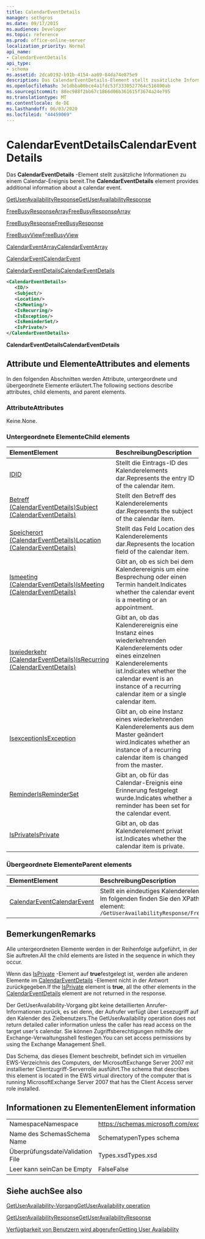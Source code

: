 ```yaml
---
title: CalendarEventDetails
manager: sethgros
ms.date: 09/17/2015
ms.audience: Developer
ms.topic: reference
ms.prod: office-online-server
localization_priority: Normal
api_name:
- CalendarEventDetails
api_type:
- schema
ms.assetid: 2dca0192-b91b-4154-aa09-84da74e875e9
description: Das CalendarEventDetails-Element stellt zusätzliche Informationen zu einem Calendar-Ereignis bereit.
ms.openlocfilehash: 3e1dbba00bce4a1fdc53f3330527764c516890ab
ms.sourcegitcommit: 88ec988f2bb67c1866d06b361615f3674a24e795
ms.translationtype: MT
ms.contentlocale: de-DE
ms.lasthandoff: 06/03/2020
ms.locfileid: "44459069"
---
```

# <a name="calendareventdetails"></a><span data-ttu-id="bb711-103">CalendarEventDetails</span><span class="sxs-lookup"><span data-stu-id="bb711-103">CalendarEventDetails</span></span>

<span data-ttu-id="bb711-104">Das **CalendarEventDetails** -Element stellt zusätzliche Informationen zu einem Calendar-Ereignis bereit.</span><span class="sxs-lookup"><span data-stu-id="bb711-104">The **CalendarEventDetails** element provides additional information about a calendar event.</span></span> 
  
[<span data-ttu-id="bb711-105">GetUserAvailabilityResponse</span><span class="sxs-lookup"><span data-stu-id="bb711-105">GetUserAvailabilityResponse</span></span>](getuseravailabilityresponse.md)
  
[<span data-ttu-id="bb711-106">FreeBusyResponseArray</span><span class="sxs-lookup"><span data-stu-id="bb711-106">FreeBusyResponseArray</span></span>](freebusyresponsearray.md)
  
[<span data-ttu-id="bb711-107">FreeBusyResponse</span><span class="sxs-lookup"><span data-stu-id="bb711-107">FreeBusyResponse</span></span>](freebusyresponse.md)
  
[<span data-ttu-id="bb711-108">FreeBusyView</span><span class="sxs-lookup"><span data-stu-id="bb711-108">FreeBusyView</span></span>](freebusyview.md)
  
[<span data-ttu-id="bb711-109">CalendarEventArray</span><span class="sxs-lookup"><span data-stu-id="bb711-109">CalendarEventArray</span></span>](calendareventarray.md)
  
[<span data-ttu-id="bb711-110">CalendarEvent</span><span class="sxs-lookup"><span data-stu-id="bb711-110">CalendarEvent</span></span>](calendarevent.md)
  
[<span data-ttu-id="bb711-111">CalendarEventDetails</span><span class="sxs-lookup"><span data-stu-id="bb711-111">CalendarEventDetails</span></span>](calendareventdetails.md)
  
```xml
<CalendarEventDetails>
   <ID/>
   <Subject/>
   <Location/>
   <IsMeeting/>
   <IsRecurring/>
   <IsException/>
   <IsReminderSet/>
   <IsPrivate/>
</CalendarEventDetails>
```

 <span data-ttu-id="bb711-112">**CalendarEventDetails**</span><span class="sxs-lookup"><span data-stu-id="bb711-112">**CalendarEventDetails**</span></span>
## <a name="attributes-and-elements"></a><span data-ttu-id="bb711-113">Attribute und Elemente</span><span class="sxs-lookup"><span data-stu-id="bb711-113">Attributes and elements</span></span>

<span data-ttu-id="bb711-114">In den folgenden Abschnitten werden Attribute, untergeordnete und übergeordnete Elemente erläutert.</span><span class="sxs-lookup"><span data-stu-id="bb711-114">The following sections describe attributes, child elements, and parent elements.</span></span>
  
### <a name="attributes"></a><span data-ttu-id="bb711-115">Attribute</span><span class="sxs-lookup"><span data-stu-id="bb711-115">Attributes</span></span>

<span data-ttu-id="bb711-116">Keine.</span><span class="sxs-lookup"><span data-stu-id="bb711-116">None.</span></span>
  
### <a name="child-elements"></a><span data-ttu-id="bb711-117">Untergeordnete Elemente</span><span class="sxs-lookup"><span data-stu-id="bb711-117">Child elements</span></span>

|<span data-ttu-id="bb711-118">**Element**</span><span class="sxs-lookup"><span data-stu-id="bb711-118">**Element**</span></span>|<span data-ttu-id="bb711-119">**Beschreibung**</span><span class="sxs-lookup"><span data-stu-id="bb711-119">**Description**</span></span>|
|:-----|:-----|
|[<span data-ttu-id="bb711-120">ID</span><span class="sxs-lookup"><span data-stu-id="bb711-120">ID</span></span>](id.md) <br/> |<span data-ttu-id="bb711-121">Stellt die Eintrags-ID des Kalenderelements dar.</span><span class="sxs-lookup"><span data-stu-id="bb711-121">Represents the entry ID of the calendar item.</span></span>  <br/> |
|[<span data-ttu-id="bb711-122">Betreff (CalendarEventDetails)</span><span class="sxs-lookup"><span data-stu-id="bb711-122">Subject (CalendarEventDetails)</span></span>](subject-calendareventdetails.md) <br/> |<span data-ttu-id="bb711-123">Stellt den Betreff des Kalenderelements dar.</span><span class="sxs-lookup"><span data-stu-id="bb711-123">Represents the subject of the calendar item.</span></span>  <br/> |
|[<span data-ttu-id="bb711-124">Speicherort (CalendarEventDetails)</span><span class="sxs-lookup"><span data-stu-id="bb711-124">Location (CalendarEventDetails)</span></span>](location-calendareventdetails.md) <br/> |<span data-ttu-id="bb711-125">Stellt das Feld Location des Kalenderelements dar.</span><span class="sxs-lookup"><span data-stu-id="bb711-125">Represents the location field of the calendar item.</span></span>  <br/> |
|[<span data-ttu-id="bb711-126">Ismeeting (CalendarEventDetails)</span><span class="sxs-lookup"><span data-stu-id="bb711-126">IsMeeting (CalendarEventDetails)</span></span>](ismeeting-calendareventdetails.md) <br/> |<span data-ttu-id="bb711-127">Gibt an, ob es sich bei dem Kalenderereignis um eine Besprechung oder einen Termin handelt.</span><span class="sxs-lookup"><span data-stu-id="bb711-127">Indicates whether the calendar event is a meeting or an appointment.</span></span>  <br/> |
|[<span data-ttu-id="bb711-128">Iswiederkehr (CalendarEventDetails)</span><span class="sxs-lookup"><span data-stu-id="bb711-128">IsRecurring (CalendarEventDetails)</span></span>](isrecurring-calendareventdetails.md) <br/> |<span data-ttu-id="bb711-129">Gibt an, ob das Kalenderereignis eine Instanz eines wiederkehrenden Kalenderelements oder eines einzelnen Kalenderelements ist.</span><span class="sxs-lookup"><span data-stu-id="bb711-129">Indicates whether the calendar event is an instance of a recurring calendar item or a single calendar item.</span></span>  <br/> |
|[<span data-ttu-id="bb711-130">Isexception</span><span class="sxs-lookup"><span data-stu-id="bb711-130">IsException</span></span>](isexception.md) <br/> |<span data-ttu-id="bb711-131">Gibt an, ob eine Instanz eines wiederkehrenden Kalenderelements aus dem Master geändert wird.</span><span class="sxs-lookup"><span data-stu-id="bb711-131">Indicates whether an instance of a recurring calendar item is changed from the master.</span></span>  <br/> |
|[<span data-ttu-id="bb711-132">Reminder</span><span class="sxs-lookup"><span data-stu-id="bb711-132">IsReminderSet</span></span>](isreminderset.md) <br/> |<span data-ttu-id="bb711-133">Gibt an, ob für das Calendar-Ereignis eine Erinnerung festgelegt wurde.</span><span class="sxs-lookup"><span data-stu-id="bb711-133">Indicates whether a reminder has been set for the calendar event.</span></span>  <br/> |
|[<span data-ttu-id="bb711-134">IsPrivate</span><span class="sxs-lookup"><span data-stu-id="bb711-134">IsPrivate</span></span>](isprivate.md) <br/> |<span data-ttu-id="bb711-135">Gibt an, ob das Kalenderelement privat ist.</span><span class="sxs-lookup"><span data-stu-id="bb711-135">Indicates whether the calendar item is private.</span></span>  <br/> |
   
### <a name="parent-elements"></a><span data-ttu-id="bb711-136">Übergeordnete Elemente</span><span class="sxs-lookup"><span data-stu-id="bb711-136">Parent elements</span></span>

|<span data-ttu-id="bb711-137">**Element**</span><span class="sxs-lookup"><span data-stu-id="bb711-137">**Element**</span></span>|<span data-ttu-id="bb711-138">**Beschreibung**</span><span class="sxs-lookup"><span data-stu-id="bb711-138">**Description**</span></span>|
|:-----|:-----|
|[<span data-ttu-id="bb711-139">CalendarEvent</span><span class="sxs-lookup"><span data-stu-id="bb711-139">CalendarEvent</span></span>](calendarevent.md) <br/> |<span data-ttu-id="bb711-140">Stellt ein eindeutiges Kalenderelement vorkommen dar.</span><span class="sxs-lookup"><span data-stu-id="bb711-140">Represents a unique calendar item occurrence.</span></span>  <br/> <span data-ttu-id="bb711-141">Im folgenden finden Sie den XPath 2,0-Ausdruck für dieses Element:</span><span class="sxs-lookup"><span data-stu-id="bb711-141">The following is the XPath 2.0 expression to this element:</span></span>  <br/>  `/GetUserAvailabilityResponse/FreeBusyResponseArray/FreeBusyResponse/FreeBusyView/CalendarEventArray/CalendarEvent[i]` <br/> |
   
## <a name="remarks"></a><span data-ttu-id="bb711-142">Bemerkungen</span><span class="sxs-lookup"><span data-stu-id="bb711-142">Remarks</span></span>

<span data-ttu-id="bb711-143">Alle untergeordneten Elemente werden in der Reihenfolge aufgeführt, in der Sie auftreten.</span><span class="sxs-lookup"><span data-stu-id="bb711-143">All the child elements are listed in the sequence in which they occur.</span></span> 
  
<span data-ttu-id="bb711-144">Wenn das [IsPrivate](isprivate.md) -Element auf **true**festgelegt ist, werden alle anderen Elemente im [CalendarEventDetails](calendareventdetails.md) -Element nicht in der Antwort zurückgegeben.</span><span class="sxs-lookup"><span data-stu-id="bb711-144">If the [IsPrivate](isprivate.md) element is **true**, all the other elements in the [CalendarEventDetails](calendareventdetails.md) element are not returned in the response.</span></span> 
  
<span data-ttu-id="bb711-145">Der GetUserAvailability-Vorgang gibt keine detaillierten Anrufer-Informationen zurück, es sei denn, der Aufrufer verfügt über Lesezugriff auf den Kalender des Zielbenutzers.</span><span class="sxs-lookup"><span data-stu-id="bb711-145">The GetUserAvailability operation does not return detailed caller information unless the caller has read access on the target user's calendar.</span></span> <span data-ttu-id="bb711-146">Sie können Zugriffsberechtigungen mithilfe der Exchange-Verwaltungsshell festlegen.</span><span class="sxs-lookup"><span data-stu-id="bb711-146">You can set access permissions by using the Exchange Management Shell.</span></span>
  
<span data-ttu-id="bb711-147">Das Schema, das dieses Element beschreibt, befindet sich im virtuellen EWS-Verzeichnis des Computers, der MicrosoftExchange Server 2007 mit installierter Clientzugriff-Serverrolle ausführt.</span><span class="sxs-lookup"><span data-stu-id="bb711-147">The schema that describes this element is located in the EWS virtual directory of the computer that is running MicrosoftExchange Server 2007 that has the Client Access server role installed.</span></span>
  
## <a name="element-information"></a><span data-ttu-id="bb711-148">Informationen zu Elementen</span><span class="sxs-lookup"><span data-stu-id="bb711-148">Element information</span></span>

|||
|:-----|:-----|
|<span data-ttu-id="bb711-149">Namespace</span><span class="sxs-lookup"><span data-stu-id="bb711-149">Namespace</span></span>  <br/> |https://schemas.microsoft.com/exchange/services/2006/types  <br/> |
|<span data-ttu-id="bb711-150">Name des Schemas</span><span class="sxs-lookup"><span data-stu-id="bb711-150">Schema Name</span></span>  <br/> |<span data-ttu-id="bb711-151">Schematypen</span><span class="sxs-lookup"><span data-stu-id="bb711-151">Types schema</span></span>  <br/> |
|<span data-ttu-id="bb711-152">Überprüfungsdatei</span><span class="sxs-lookup"><span data-stu-id="bb711-152">Validation File</span></span>  <br/> |<span data-ttu-id="bb711-153">Types.xsd</span><span class="sxs-lookup"><span data-stu-id="bb711-153">Types.xsd</span></span>  <br/> |
|<span data-ttu-id="bb711-154">Leer kann sein</span><span class="sxs-lookup"><span data-stu-id="bb711-154">Can be Empty</span></span>  <br/> |<span data-ttu-id="bb711-155">False</span><span class="sxs-lookup"><span data-stu-id="bb711-155">False</span></span>  <br/> |
   
## <a name="see-also"></a><span data-ttu-id="bb711-156">Siehe auch</span><span class="sxs-lookup"><span data-stu-id="bb711-156">See also</span></span>



[<span data-ttu-id="bb711-157">GetUserAvailability-Vorgang</span><span class="sxs-lookup"><span data-stu-id="bb711-157">GetUserAvailability operation</span></span>](getuseravailability-operation.md)
  
[<span data-ttu-id="bb711-158">GetUserAvailabilityResponse</span><span class="sxs-lookup"><span data-stu-id="bb711-158">GetUserAvailabilityResponse</span></span>](getuseravailabilityresponse.md)


[<span data-ttu-id="bb711-159">Verfügbarkeit von Benutzern wird abgerufen</span><span class="sxs-lookup"><span data-stu-id="bb711-159">Getting User Availability</span></span>](https://msdn.microsoft.com/library/d4133fcb-9b0f-4e6b-aadf-a389da83516a%28Office.15%29.aspx)

